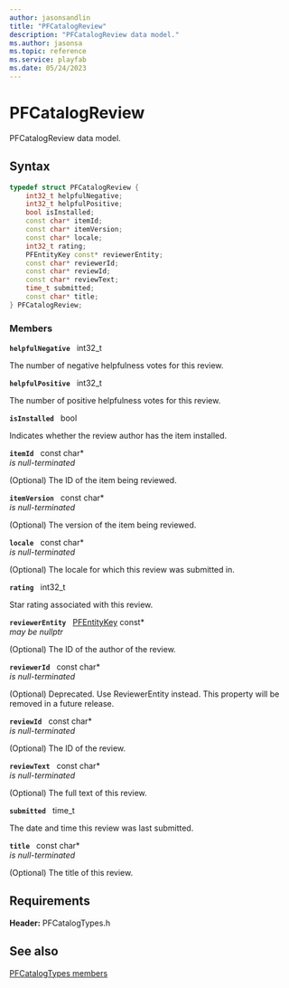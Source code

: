 ```yaml
---
author: jasonsandlin
title: "PFCatalogReview"
description: "PFCatalogReview data model."
ms.author: jasonsa
ms.topic: reference
ms.service: playfab
ms.date: 05/24/2023
---
```


# PFCatalogReview  

PFCatalogReview data model.  

## Syntax  
  
```cpp
typedef struct PFCatalogReview {  
    int32_t helpfulNegative;  
    int32_t helpfulPositive;  
    bool isInstalled;  
    const char* itemId;  
    const char* itemVersion;  
    const char* locale;  
    int32_t rating;  
    PFEntityKey const* reviewerEntity;  
    const char* reviewerId;  
    const char* reviewId;  
    const char* reviewText;  
    time_t submitted;  
    const char* title;  
} PFCatalogReview;  
```
  
### Members  
  
**`helpfulNegative`** &nbsp; int32_t  
  
The number of negative helpfulness votes for this review.
  
**`helpfulPositive`** &nbsp; int32_t  
  
The number of positive helpfulness votes for this review.
  
**`isInstalled`** &nbsp; bool  
  
Indicates whether the review author has the item installed.
  
**`itemId`** &nbsp; const char*  
*is null-terminated*  
  
(Optional) The ID of the item being reviewed.
  
**`itemVersion`** &nbsp; const char*  
*is null-terminated*  
  
(Optional) The version of the item being reviewed.
  
**`locale`** &nbsp; const char*  
*is null-terminated*  
  
(Optional) The locale for which this review was submitted in.
  
**`rating`** &nbsp; int32_t  
  
Star rating associated with this review.
  
**`reviewerEntity`** &nbsp; [PFEntityKey](../../pftypes/structs/pfentitykey-c.md) const*  
*may be nullptr*  
  
(Optional) The ID of the author of the review.
  
**`reviewerId`** &nbsp; const char*  
*is null-terminated*  
  
(Optional) Deprecated. Use ReviewerEntity instead. This property will be removed in a future release.
  
**`reviewId`** &nbsp; const char*  
*is null-terminated*  
  
(Optional) The ID of the review.
  
**`reviewText`** &nbsp; const char*  
*is null-terminated*  
  
(Optional) The full text of this review.
  
**`submitted`** &nbsp; time_t  
  
The date and time this review was last submitted.
  
**`title`** &nbsp; const char*  
*is null-terminated*  
  
(Optional) The title of this review.
  
  
## Requirements  
  
**Header:** PFCatalogTypes.h
  
## See also  
[PFCatalogTypes members](../pfcatalogtypes_members.md)  

  
  
